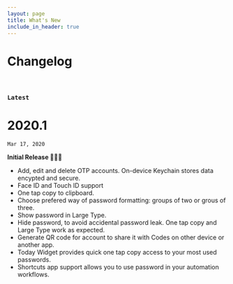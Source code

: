 ```yaml
---
layout: page
title: What's New
include_in_header: true
---
```


# Changelog
<br>

### `Latest`
# **2020.1**
`Mar 17, 2020`

**Initial Release 🎉🎉🎉**
- Add, edit and delete OTP accounts. On-device Keychain stores data encypted and secure.
- Face ID and Touch ID support
- One tap copy to clipboard.
- Choose prefered way of password formatting: groups of two or grous of three.
- Show password in Large Type.
- Hide password, to avoid accidental password leak. One tap copy and Large Type work as expected.
- Generate QR code for account to share it with Codes on other device or another app.
- Today Widget provides quick one tap copy access to your most used passwords.
- Shortcuts app support allows you to use password in your automation workflows.


